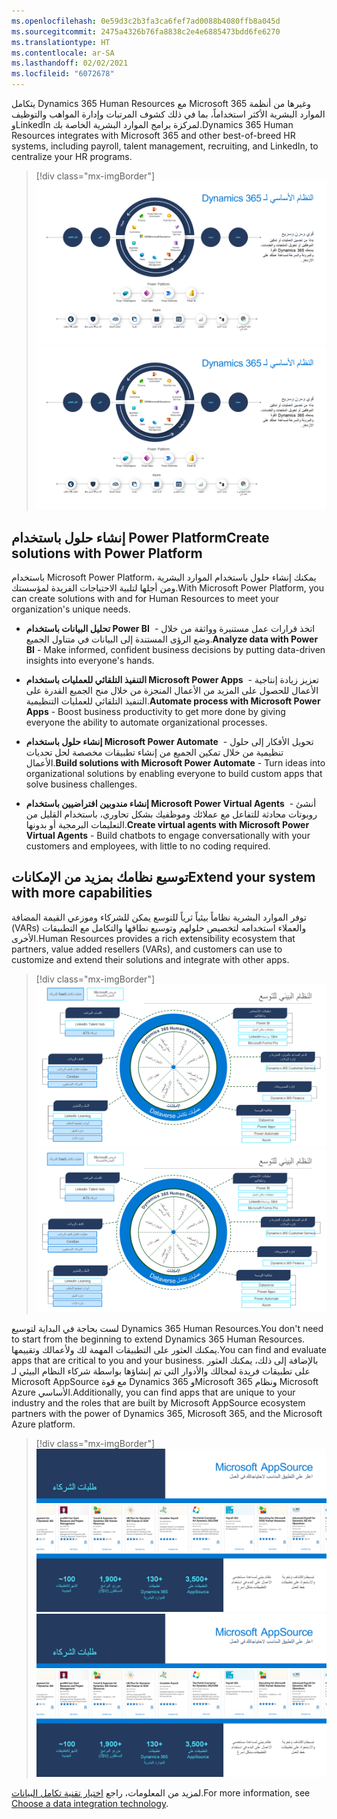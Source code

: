 ```yaml
---
ms.openlocfilehash: 0e59d3c2b3fa3ca6fef7ad0088b4080ffb8a045d
ms.sourcegitcommit: 2475a4326b76fa8838c2e4e6885473bdd6fe6270
ms.translationtype: HT
ms.contentlocale: ar-SA
ms.lasthandoff: 02/02/2021
ms.locfileid: "6072678"
---
```

<span data-ttu-id="5d586-101">يتكامل Dynamics 365 Human Resources مع Microsoft 365 وغيرها من أنظمة الموارد البشرية الأكثر استخداماً، بما في ذلك كشوف المرتبات وإدارة المواهب والتوظيف وLinkedIn لمركزة برامج الموارد البشرية الخاصة بك.</span><span class="sxs-lookup"><span data-stu-id="5d586-101">Dynamics 365 Human Resources integrates with Microsoft 365 and other best-of-breed HR systems, including payroll, talent management, recruiting, and LinkedIn, to centralize your HR programs.</span></span>

> [!div class="mx-imgBorder"]
> <span data-ttu-id="5d586-102">[![رسم توضيحي للنظام الأساسي لـ Dynamics 365.](../media/platform-c.png)](../media/platform-c.png#lightbox)</span><span class="sxs-lookup"><span data-stu-id="5d586-102">[![Illustration of the Dynamics 365 platform.](../media/platform-c.png)](../media/platform-c.png#lightbox)</span></span>

## <a name="create-solutions-with-power-platform"></a><span data-ttu-id="5d586-103">إنشاء حلول باستخدام Power Platform</span><span class="sxs-lookup"><span data-stu-id="5d586-103">Create solutions with Power Platform</span></span>

<span data-ttu-id="5d586-104">باستخدام Microsoft Power Platform، يمكنك إنشاء حلول باستخدام الموارد البشرية ومن أجلها لتلبية الاحتياجات الفريدة لمؤسستك.</span><span class="sxs-lookup"><span data-stu-id="5d586-104">With Microsoft Power Platform, you can create solutions with and for Human Resources to meet your organization's unique needs.</span></span>

-   <span data-ttu-id="5d586-105">**تحليل البيانات باستخدام Power BI**  - اتخذ قرارات عمل مستنيرة وواثقة من خلال وضع الرؤى المستندة إلى البيانات في متناول الجميع.</span><span class="sxs-lookup"><span data-stu-id="5d586-105">**Analyze data with Power BI** - Make informed, confident business decisions by putting data-driven insights into everyone's hands.</span></span>

-   <span data-ttu-id="5d586-106">**التنفيذ التلقائي للعمليات باستخدام Microsoft Power Apps**  - تعزيز زيادة إنتاجية الأعمال للحصول على المزيد من الأعمال المنجزة من خلال منح الجميع القدرة على التنفيذ التلقائي للعمليات التنظيمية.</span><span class="sxs-lookup"><span data-stu-id="5d586-106">**Automate process with Microsoft Power Apps** - Boost business productivity to get more done by giving everyone the ability to automate organizational processes.</span></span>

-   <span data-ttu-id="5d586-107">**إنشاء حلول باستخدام Microsoft Power Automate**  - تحويل الأفكار إلى حلول تنظيمية من خلال تمكين الجميع من إنشاء تطبيقات مخصصة لحل تحديات الأعمال.</span><span class="sxs-lookup"><span data-stu-id="5d586-107">**Build solutions with Microsoft Power Automate** - Turn ideas into organizational solutions by enabling everyone to build custom apps that solve business challenges.</span></span>

-   <span data-ttu-id="5d586-108">**إنشاء مندوبين افتراضيين باستخدام Microsoft Power Virtual Agents**  - أنشئ روبوتات محادثة للتفاعل مع عملائك وموظفيك بشكل تحاوري، باستخدام القليل من التعليمات البرمجية أو بدونها.</span><span class="sxs-lookup"><span data-stu-id="5d586-108">**Create virtual agents with Microsoft Power Virtual Agents** - Build chatbots to engage conversationally with your customers and employees, with little to no coding required.</span></span>

## <a name="extend-your-system-with-more-capabilities"></a><span data-ttu-id="5d586-109">توسيع نظامك بمزيد من الإمكانات</span><span class="sxs-lookup"><span data-stu-id="5d586-109">Extend your system with more capabilities</span></span>

<span data-ttu-id="5d586-110">توفر الموارد البشرية نظاماً بيئياً ثرياً للتوسع يمكن للشركاء وموزعي القيمة المضافة (VARs) والعملاء استخدامه لتخصيص حلولهم وتوسيع نطاقها والتكامل مع التطبيقات الأخرى.</span><span class="sxs-lookup"><span data-stu-id="5d586-110">Human Resources provides a rich extensibility ecosystem that partners, value added resellers (VARs), and customers can use to customize and extend their solutions and integrate with other apps.</span></span>

> [!div class="mx-imgBorder"]
> <span data-ttu-id="5d586-111">[![Dynamics 365 Human Resourcesالنظم البيئي للتوسع.](../media/extensibility-ecosystem-c.png)](../media/extensibility-ecosystem-c.png#lightbox)</span><span class="sxs-lookup"><span data-stu-id="5d586-111">[![Dynamics 365 Human Resources extensibility ecosystem.](../media/extensibility-ecosystem-c.png)](../media/extensibility-ecosystem-c.png#lightbox)</span></span>

<span data-ttu-id="5d586-112">لست بحاجة في البداية لتوسيع Dynamics 365 Human Resources.</span><span class="sxs-lookup"><span data-stu-id="5d586-112">You don't need to start from the beginning to extend Dynamics 365 Human Resources.</span></span> <span data-ttu-id="5d586-113">يمكنك العثور على التطبيقات المهمة لك ولأعمالك وتقييمها.</span><span class="sxs-lookup"><span data-stu-id="5d586-113">You can find and evaluate apps that are critical to you and your business.</span></span> <span data-ttu-id="5d586-114">بالإضافة إلى ذلك، يمكنك العثور على تطبيقات فريدة لمجالك والأدوار التي تم إنشاؤها بواسطة شركاء النظام البيئي لـ Microsoft AppSource مع قوة Dynamics 365 وMicrosoft 365 ونظام Microsoft Azure الأساسي.</span><span class="sxs-lookup"><span data-stu-id="5d586-114">Additionally, you can find apps that are unique to your industry and the roles that are built by Microsoft AppSource ecosystem partners with the power of Dynamics 365, Microsoft 365, and the Microsoft Azure platform.</span></span>

> [!div class="mx-imgBorder"]
> <span data-ttu-id="5d586-115">[![مثال على تطبيقات شركاء Microsoft AppSource للموارد البشرية](../media/partner-apps-ss.png)](../media/partner-apps-ss.png#lightbox)</span><span class="sxs-lookup"><span data-stu-id="5d586-115">[![Example of Microsoft AppSource partner applications for Human Resources.](../media/partner-apps-ss.png)](../media/partner-apps-ss.png#lightbox)</span></span>

<span data-ttu-id="5d586-116">لمزيد من المعلومات، راجع [اختيار تقنية تكامل البيانات](https://docs.microsoft.com/dynamics365/human-resources/hr-admin-integration-choose-technology/?azure-portal=true).</span><span class="sxs-lookup"><span data-stu-id="5d586-116">For more information, see [Choose a data integration technology](https://docs.microsoft.com/dynamics365/human-resources/hr-admin-integration-choose-technology/?azure-portal=true).</span></span>
